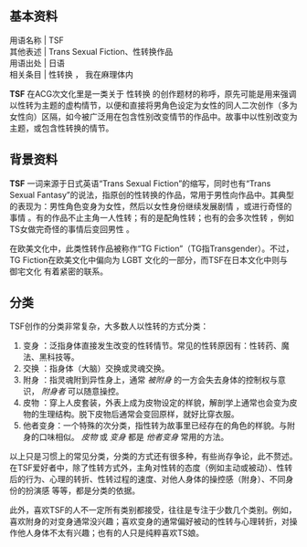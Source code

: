 **基本资料**  
---  
用语名称  |  TSF   
其他表述  |  Trans Sexual Fiction、性转换作品   
用语出处  |  日语   
相关条目  |  性转换  ，  我在麻理体内   
  
**TSF** 在ACG次文化里是一类关于  性转换
的创作题材的称呼，原先可能是用来强调以性转为主题的虚构情节，以便和直接将男角色设定为女性的同人二次创作（多为女性向）区隔，如今被广泛用在包含性别改变情节的作品中。故事中以性别改变为主题，或包含性转换的情节。

##  背景资料

**TSF** 一词来源于日式英语“Trans Sexual Fiction”的缩写，同时也有“Trans Sexual
Fantasy”的说法，指原创的性转换的作品，常用于男性向作品中。其典型的表现为：男性角色变身为女性，然后以女性身份继续发展剧情  ，或进行奇怪的事情
。有的作品不止主角一人性转；有的是配角性转；也有的会多次性转  ，例如TS女做完奇怪的事情后变回男性  。

在欧美文化中，此类性转作品被称作“TG Fiction”（TG指Transgender）。不过，TG Fiction在欧美文化中偏向为  LGBT
文化的一部分，而TSF在日本文化中则与  御宅文化  有着紧密的联系。

##  分类

TSF创作的分类非常复杂，大多数人以性转的方式分类：

  1. 变身  ：泛指身体直接发生改变的性转情节。常见的性转原因有：性转药、魔法、黑科技等。 
  2. 交换  ：指身体（大脑）交换或灵魂交换。 
  3. 附身  ：指灵魂附到异性身上，通常 _被附身_ 的一方会失去身体的控制权与意识， _附身者_ 可以随意操控。 
  4. 皮物  ：穿上人皮套装，外表上成为皮物设定的样貌，解剖学上通常也会变为皮物的生理结构。脱下皮物后通常会变回原样，就好比穿衣服。 
  5. 他者变身：一个特殊的次分类，指性转为故事里已经存在的角色的样貌。与附身的口味相似。 _皮物_ 或 _变身_ 都是 _他者变身_ 常用的方法。 

以上只是习惯上的常见分类，分类的方式还有很多种，有些尚存争论，此不赘述。在TSF爱好者中，除了性转方式外，主角对性转的态度（例如主动或被动）、性转后的行为、心理的转折、性转过程的速度、对他人身体的操控感（附身）、不同身份的扮演感
等等，都是分类的依据。

此外，喜欢TSF的人不一定所有类别都接受，往往是专注于少数几个类别。例如，喜欢附身的对变身通常没兴趣；喜欢变身的通常偏好被动的性转与心理转折，对操作他人身体不太有兴趣；也有的人只是纯粹喜欢TS娘。

